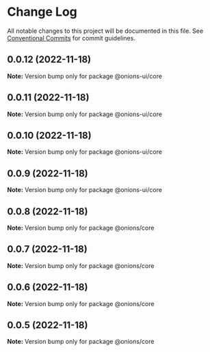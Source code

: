 # Change Log

All notable changes to this project will be documented in this file.
See [Conventional Commits](https://conventionalcommits.org) for commit guidelines.

## 0.0.12 (2022-11-18)

**Note:** Version bump only for package @onions-ui/core





## 0.0.11 (2022-11-18)

**Note:** Version bump only for package @onions-ui/core





## 0.0.10 (2022-11-18)

**Note:** Version bump only for package @onions-ui/core





## 0.0.9 (2022-11-18)

**Note:** Version bump only for package @onions-ui/core





## 0.0.8 (2022-11-18)

**Note:** Version bump only for package @onions/core





## 0.0.7 (2022-11-18)

**Note:** Version bump only for package @onions/core





## 0.0.6 (2022-11-18)

**Note:** Version bump only for package @onions/core





## 0.0.5 (2022-11-18)

**Note:** Version bump only for package @onions/core
